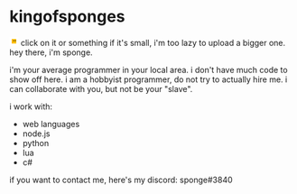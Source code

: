 # kingofsponges
<img src="https://github.com/kingofsponges/kingofsponges/blob/main/sponge.png" title="me. just me. don't bother."> click on it or something if it's small, i'm too lazy to upload a bigger one.
hey there, i'm sponge.

i'm your average programmer in your local area. i don't have much code to show off here.
i am a hobbyist programmer, do not try to actually hire me. i can collaborate with you, but not be your "slave".

i work with:
- web languages
- node.js
- python
- lua
- c#

if you want to contact me, here's my discord: sponge#3840
